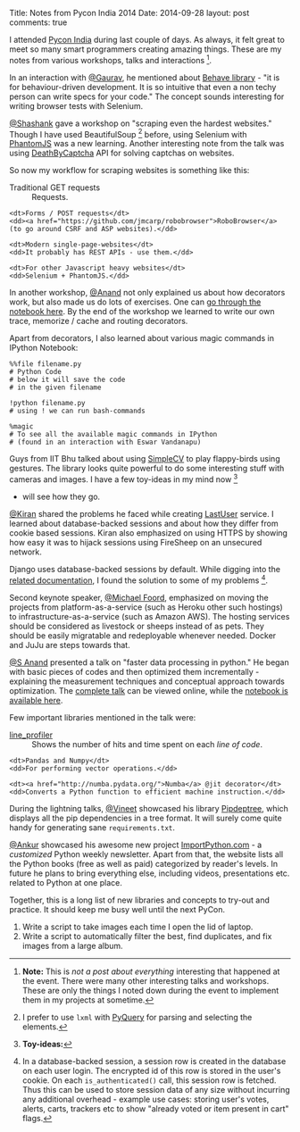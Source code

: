 Title: Notes from Pycon India 2014
Date: 2014-09-28
layout: post
comments: true

I attended [Pycon India][pycon] during last couple
of days. As always, it felt great to meet so many
smart programmers creating amazing things. These
are my notes from various workshops, talks and
interactions [^Note].

In an interaction with [@Gaurav][gaurav], he
mentioned about [Behave library][behave] - "it is
for behaviour-driven development. It is so
intuitive that even a non techy person can write
specs for your code." The concept sounds
interesting for writing browser tests with
Selenium.

[@Shashank][shashank] gave a workshop on "scraping
even the hardest websites." Though I have used
BeautifulSoup [^Soup] before, using Selenium with
[PhantomJS][] was a new learning. Another interesting note
from the talk was using
[DeathByCaptcha][deathbycaptcha] API for solving
captchas on websites.

So now my workflow for scraping websites is
something like this:

<dl>
    <dt>Traditional GET requests</dt>
    <dd>Requests.</dd>

    <dt>Forms / POST requests</dt>
    <dd><a href="https://github.com/jmcarp/robobrowser">RoboBrowser</a>
    (to go around CSRF and ASP websites).</dd>

    <dt>Modern single-page-websites</dt>
    <dd>It probably has REST APIs - use them.</dd>

    <dt>For other Javascript heavy websites</dt>
    <dd>Selenium + PhantomJS.</dd>
</dl>

In another workshop, [@Anand][anand] not only
explained us about how decorators work, but also
made us do lots of exercises. One can [go
through the notebook here][decorators]. By the end
of the workshop we learned to write our own trace,
memorize / cache and routing decorators.

Apart from decorators, I also learned about
various magic commands in IPython Notebook:

    %%file filename.py
    # Python Code
    # below it will save the code
    # in the given filename

    !python filename.py
    # using ! we can run bash-commands

    %magic
    # To see all the available magic commands in IPython
    # (found in an interaction with Eswar Vandanapu)

Guys from IIT Bhu talked about using
[SimpleCV][simplecv] to play flappy-birds using
gestures. The library looks quite powerful to do
some interesting stuff with cameras and images. I
have a few toy-ideas in my mind now [^SimpleCV Ideas]
- will see how they go.

[@Kiran][kiran] shared the problems he faced while
creating [LastUser][] service. I learned about
database-backed sessions and about how they differ
from cookie based sessions. Kiran also emphasized
on using HTTPS by showing how easy it was to
hijack sessions using FireSheep on an unsecured
network.

Django uses database-backed sessions by default.
While digging into the [related documentation][django], I
found the solution to some of my problems
[^sessions].

Second keynote speaker, [@Michael Foord][foord],
emphasized on moving the projects from
platform-as-a-service (such as Heroku other such
hostings) to infrastructure-as-a-service (such as
Amazon AWS). The hosting services should be
considered as livestock or sheeps instead of as
pets. They should be easily migratable and
redeployable whenever needed. Docker and JuJu are
steps towards that.

[@S Anand][s anand] presented a talk on "faster
data processing in python." He began with basic
pieces of codes and then optimized them
incrementally - explaining the measurement
techniques and conceptual approach towards
optimization. The [complete talk][video] can be viewed
online, while the [notebook is available here][faster].

Few important libraries mentioned in the talk
were:

<dl>
    <dt><a href="https://github.com/rkern/line_profiler">line_profiler</a></dt>
    <dd>Shows the number of hits and time spent on
    each <i>line of code</i>.</dd>

    <dt>Pandas and Numpy</dt>
    <dd>For performing vector operations.</dd>

    <dt><a href="http://numba.pydata.org/">Numba</a> @jit decorator</dt>
    <dd>Converts a Python function to efficient machine instruction.</dd>
</dl>

During the lightning talks, [@Vineet][vineet] showcased his
library [Pipdeptree][pipdeptree], which displays all the pip
dependencies in a tree format. It will surely come
quite handy for generating sane `requirements.txt`.

[@Ankur][ankur] showcased his awesome new project
[ImportPython.com][importpython] - a *customized*
Python weekly newsletter. Apart from that, the
website lists all the Python books (free as well
as paid) categorized by reader's levels. In future
he plans to bring everything else, including
videos, presentations etc. related to Python at
one place.

Together, this is a long list of new libraries and
concepts to try-out and practice. It should keep
me busy well until the next PyCon.



<!--- foot-notes -->

[^Note]: **Note:** This is *not a post about
everything* interesting that happened at the
event. There were many other interesting talks and
workshops. These are only the things I noted down
during the event to implement them in my projects
at sometime.

[^Soup]: I prefer to use `lxml` with [PyQuery][pyquery]
for parsing and selecting the elements.

[^SimpleCV Ideas]: **Toy-ideas:**
1. Write a script to take images each time I open
   the lid of laptop.
2. Write a script to automatically filter the
   best, find duplicates, and fix images from a
   large album.

[^sessions]: In a database-backed session, a
session row is created in the database on each
user login. The encrypted id of this row is stored
in the user's cookie. On each `is_authenticated()`
call, this session row is fetched. Thus this can be
used to store session data of any size without
incurring any additional overhead - example use
cases: storing user's votes, alerts, carts,
trackers etc to show "already voted or item
present in cart" flags.


<!--- Links -->
[pycon]: http://in.pycon.org/2014/
[behave]: http://pythonhosted.org/behave/
[pyquery]: https://github.com/gawel/pyquery/
[phantomjs]: http://phantomjs.org/
[deathbycaptcha]: http://www.deathbycaptcha.com/
[video]: https://www.youtube.com/watch?v=jM-SgJTi8g0#t=14970
[faster]: http://nbviewer.ipython.org/github/sanand0/ipython-notebooks/blob/master/Faster%20Data%20Processing%20in%20Python.ipynb
[decorators]: http://anandology.com/nb/2014/decorators-demystified/
[simplecv]: http://simplecv.org/
[lastuser]: https://github.com/hasgeek/lastuser
[django]: https://docs.djangoproject.com/en/dev/topics/http/sessions/
[pipdeptree]: https://github.com/naiquevin/pipdeptree
[importpython]: http://importpython.com/


<!--- Twitter Handles -->
[vineet]: https://github.com/naiquevin
[ankur]: https://twitter.com/originalankur
[anand]: https://twitter.com/anandology
[s anand]: https://twitter.com/sanand0
[gaurav]: https://twitter.com/gvrv
[shashank]: https://github.com/shshank
[kiran]: https://github.com/jace
[foord]: http://www.voidspace.org.uk/cv.shtml
